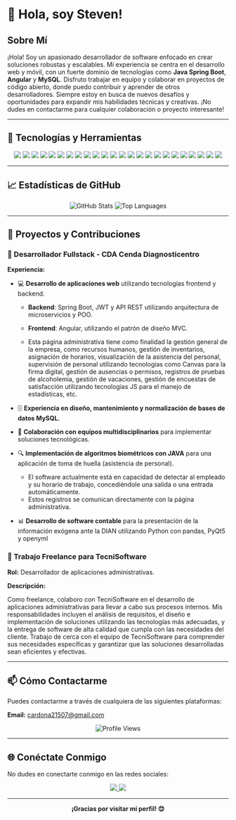 # 👋 Hola, soy Steven!

## Sobre Mí

¡Hola! Soy un apasionado desarrollador de software enfocado en crear soluciones robustas y escalables. Mi experiencia se centra en el desarrollo web y móvil, con un fuerte dominio de tecnologías como **Java Spring Boot**, **Angular** y **MySQL**. Disfruto trabajar en equipo y colaborar en proyectos de código abierto, donde puedo contribuir y aprender de otros desarrolladores. Siempre estoy en busca de nuevos desafíos y oportunidades para expandir mis habilidades técnicas y creativas. ¡No dudes en contactarme para cualquier colaboración o proyecto interesante!

---

## 🔧 Tecnologías y Herramientas

<p align="center">
  <img src="https://img.shields.io/badge/-Java-007396?style=for-the-badge&logo=java&logoColor=white&animation=flash"> 
  <img src="https://img.shields.io/badge/-Spring Boot-6DB33F?style=for-the-badge&logo=spring-boot&logoColor=white&animation=flash">
  <img src="https://img.shields.io/badge/-PHP-777BB4?style=for-the-badge&logo=php&logoColor=white&animation=flash"> 
  <img src="https://img.shields.io/badge/-Apache-D22128?style=for-the-badge&logo=apache&logoColor=white&animation=flash">
  <img src="https://img.shields.io/badge/-Docker-2496ED?style=for-the-badge&logo=docker&logoColor=white&animation=flash">
  <img src="https://img.shields.io/badge/-RESTful%20APIs-FF5733?style=for-the-badge&logo=rest&logoColor=white&animation=flash">
  <img src="https://img.shields.io/badge/-Maven-C71A36?style=for-the-badge&logo=apache-maven&logoColor=white&animation=flash">
  <img src="https://img.shields.io/badge/-MySQL-4479A1?style=for-the-badge&logo=mysql&logoColor=white&animation=flash">
  <img src="https://img.shields.io/badge/-VBA-217346?style=for-the-badge&logo=microsoft-excel&logoColor=white&animation=flash">
  <img src="https://img.shields.io/badge/-Angular-DD0031?style=for-the-badge&logo=angular&logoColor=white&animation=flash">
  <img src="https://img.shields.io/badge/-TypeScript-3178C6?style=for-the-badge&logo=typescript&logoColor=white&animation=flash">
  <img src="https://img.shields.io/badge/-JavaScript-F7DF1E?style=for-the-badge&logo=javascript&logoColor=black&animation=flash">
  <img src="https://img.shields.io/badge/-HTML5-E34F26?style=for-the-badge&logo=html5&logoColor=white&animation=flash">
  <img src="https://img.shields.io/badge/-CSS3-1572B6?style=for-the-badge&logo=css3&logoColor=white&animation=flash">
  <img src="https://img.shields.io/badge/-Bootstrap-563D7C?style=for-the-badge&logo=bootstrap&logoColor=white&animation=flash">
  <img src="https://img.shields.io/badge/-Kotlin-0095D5?style=for-the-badge&logo=kotlin&logoColor=white&animation=flash">
  <img src="https://img.shields.io/badge/-Android-3DDC84?style=for-the-badge&logo=android&logoColor=white&animation=flash">
  <img src="https://img.shields.io/badge/-UX/UI-007ACC?style=for-the-badge&logo=visual-studio-code&logoColor=white&animation=flash">
  <img src="https://img.shields.io/badge/-POO-00599C?style=for-the-badge&logo=c&logoColor=white&animation=flash">
  <img src="https://img.shields.io/badge/-MVC-888888?style=for-the-badge&logoColor=white&animation=flash">
  <img src="https://img.shields.io/badge/-Patrones%20de%20Diseño-009688?style=for-the-badge&logoColor=white&animation=flash">
  <img src="https://img.shields.io/badge/-Google%20Cloud%20API-4285F4?style=for-the-badge&logo=google-cloud&logoColor=white&animation=flash">
  <img src="https://img.shields.io/badge/-Scrum-6DB33F?style=for-the-badge&logo=scrum&logoColor=white&animation=flash">
  <img src="https://img.shields.io/badge/-Firebase-FFCA28?style=for-the-badge&logo=firebase&logoColor=black&animation=flash">
</p>

---

## 📈 Estadísticas de GitHub

<p align="center">
  <img src="https://github-readme-stats.vercel.app/api?username=steven122750&show_icons=true&theme=radical&count_private=true&hide=stars&include_all_commits=true" alt="GitHub Stats" style="animation: fadeIn 1s;">
  <img src="https://github-readme-stats.vercel.app/api/top-langs/?username=steven122750&layout=compact&theme=radical&langs_count=8" alt="Top Languages" style="animation: fadeIn 1s;">
</p>

---

## 🌟 Proyectos y Contribuciones

### 🚀 Desarrollador Fullstack - CDA Cenda Diagnosticentro

**Experiencia:**

- 💻 **Desarrollo de aplicaciones web** utilizando tecnologías frontend y backend.
  
  - **Backend**: Spring Boot, JWT y API REST utilizando arquitectura de microservicios y POO.
  - **Frontend**: Angular, utilizando el patrón de diseño MVC.
    
  - Esta página administrativa tiene como finalidad la gestión general de la empresa, como recursos humanos, gestión de inventarios, asignación de horarios, visualización de la asistencia del personal, supervisión de personal utilizando tecnologías como Canvas para la firma digital, gestión de ausencias o permisos, registros de pruebas de alcoholemia, gestión de vacaciones, gestión de encuestas de satisfacción utilizando tecnologías JS para el manejo de estadísticas, etc.
    
- 🗄️ **Experiencia en diseño, mantenimiento y normalización de bases de datos MySQL.**
  
- 🤝 **Colaboración con equipos multidisciplinarios** para implementar soluciones tecnológicas.
  
- 🔍 **Implementación de algoritmos biométricos con JAVA** para una aplicación de toma de huella (asistencia de personal).
  - El software actualmente está en capacidad de detectar al empleado y su horario de trabajo, concediéndole una salida o una entrada automáticamente.
  - Estos registros se comunican directamente con la página administrativa.
    
- 📊 **Desarrollo de software contable** para la presentación de la información exógena ante la DIAN utilizando Python con pandas, PyQt5 y openyml

### 💼 Trabajo Freelance para TecniSoftware
  
**Rol:** Desarrollador de aplicaciones administrativas.

**Descripción:**

Como freelance, colaboro con TecniSoftware en el desarrollo de aplicaciones administrativas para llevar a cabo sus procesos internos. Mis responsabilidades incluyen el análisis de requisitos, el diseño e implementación de soluciones utilizando las tecnologías más adecuadas, y la entrega de software de alta calidad que cumpla con las necesidades del cliente. Trabajo de cerca con el equipo de TecniSoftware para comprender sus necesidades específicas y garantizar que las soluciones desarrolladas sean eficientes y efectivas.

---

## 📫 Cómo Contactarme

Puedes contactarme a través de cualquiera de las siguientes plataformas:

**Email:** [cardona21507@gmail.com](mailto:cardona21507@gmail.com)

<p align="center">
  <img src="https://komarev.com/ghpvc/?username=steven122750&style=for-the-badge&color=blue" alt="Profile Views" style="animation: pulse 2s infinite;">
</p>

---

## 🌐 Conéctate Conmigo

No dudes en conectarte conmigo en las redes sociales:

<p align="center">
  <a href="https://www.linkedin.com/in/steven-cardona-523775302">
    <img src="https://img.shields.io/badge/-LinkedIn-0077B5?style=for-the-badge&logo=linkedin&logoColor=white&animation=flash">
  </a>
  <a href="https://github.com/steven122750">
    <img src="https://img.shields.io/badge/-GitHub-181717?style=for-the-badge&logo=github&logoColor=white&animation=flash">
  </a>
</p>

---

<p align="center">
  <b>¡Gracias por visitar mi perfil! 😊</b>
</p>






